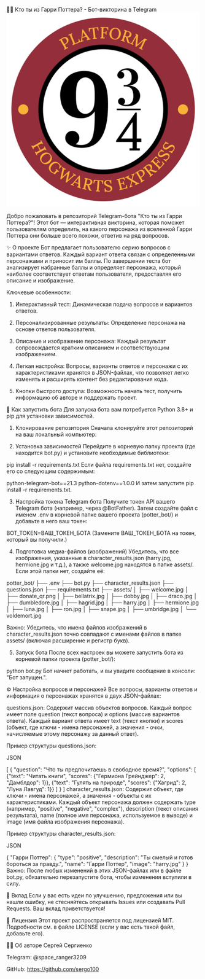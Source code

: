 🧙‍♂️ Кто ты из Гарри Поттера? - Бот-викторина в Telegram
![9 3/4](image.png)

Добро пожаловать в репозиторий Telegram-бота "Кто ты из Гарри Поттера?"! Этот бот — интерактивная викторина, которая поможет пользователям определить, на какого персонажа из вселенной Гарри Поттера они больше всего похожи, ответив на ряд вопросов.

✨ О проекте
Бот предлагает пользователю серию вопросов с вариантами ответов. Каждый вариант ответа связан с определенными персонажами и приносит им баллы. По завершении теста бот анализирует набранные баллы и определяет персонажа, который наиболее соответствует ответам пользователя, предоставляя его описание и изображение.

Ключевые особенности:
1. Интерактивный тест: Динамическая подача вопросов и вариантов ответов.

2. Персонализированные результаты: Определение персонажа на основе ответов пользователя.

3. Описание и изображение персонажа: Каждый результат сопровождается кратким описанием и соответствующим изображением.

4. Легкая настройка: Вопросы, варианты ответов и персонажи с их характеристиками хранятся в JSON-файлах, что позволяет легко изменять и расширять контент без редактирования кода.

5. Кнопки быстрого доступа: Возможность начать тест, получить информацию об авторе и поддержать проект.

🚀 Как запустить бота
Для запуска бота вам потребуется Python 3.8+ и pip для установки зависимостей.

1. Клонирование репозитория
Сначала клонируйте этот репозиторий на ваш локальный компьютер:

2. Установка зависимостей
Перейдите в корневую папку проекта (где находится bot.py) и установите необходимые библиотеки:

pip install -r requirements.txt
Если файла requirements.txt нет, создайте его со следующим содержимым:

python-telegram-bot==21.3
python-dotenv==1.0.0
И затем запустите pip install -r requirements.txt.

3. Настройка токена Telegram бота
Получите токен API вашего Telegram бота (например, через @BotFather).
Затем создайте файл с именем .env в корневой папке вашего проекта (potter_bot/) и добавьте в него ваш токен:

BOT_TOKEN=ВАШ_ТОКЕН_БОТА
(Замените ВАШ_ТОКЕН_БОТА на токен, который вы получили.)

4. Подготовка медиа-файлов (изображений)
Убедитесь, что все изображения, указанные в character_results.json (harry.jpg, hermione.jpg и т.д.), а также welcome.jpg находятся в папке assets/. Если этой папки нет, создайте её:

potter_bot/
├── .env
├── bot.py
├── character_results.json
├── questions.json
├── requirements.txt
├── assets/
│   ├── welcome.jpg
│   ├── donate_qr.png
│   ├── bellatrix.jpg
│   ├── dobby.jpg
│   ├── draco.jpg
│   ├── dumbledore.jpg
│   ├── hagrid.jpg
│   ├── harry.jpg
│   ├── hermione.jpg
│   ├── luna.jpg
│   ├── ron.jpg
│   ├── snape.jpg
│   ├── umbridge.jpg
│   └── voldemort.jpg

Важно: Убедитесь, что имена файлов изображений в character_results.json точно совпадают с именами файлов в папке assets/ (включая расширение и регистр букв).

5. Запуск бота
После всех настроек вы можете запустить бота из корневой папки проекта (potter_bot/):

python bot.py
Бот начнет работать, и вы увидите сообщение в консоли: "Бот запущен.".

⚙️ Настройка вопросов и персонажей
Все вопросы, варианты ответов и информация о персонажах хранятся в двух JSON-файлах:

questions.json: Содержит массив объектов вопросов. Каждый вопрос имеет поле question (текст вопроса) и options (массив вариантов ответа). Каждый вариант ответа имеет text (текст кнопки) и scores (объект, где ключи - имена персонажей, а значения - очки, начисляемые этому персонажу за данный ответ).

Пример структуры questions.json:

JSON

[
  {
    "question": "Что ты предпочитаешь в свободное время?",
    "options": [
      {"text": "Читать книги", "scores": {"Гермиона Грейнджер": 2, "Дамблдор": 1}},
      {"text": "Гулять на природе", "scores": {"Хагрид": 2, "Луна Лавгуд": 1}}
    ]
  }
]
character_results.json: Содержит объект, где ключи - имена персонажей, а значения - объекты с их характеристиками. Каждый объект персонажа должен содержать type (например, "positive", "negative", "complex"), description (текст описания результата), name (полное имя персонажа, используемое в выводе) и image (имя файла изображения персонажа).

Пример структуры character_results.json:

JSON

{
  "Гарри Поттер": {
    "type": "positive",
    "description": "Ты смелый и готов бороться за правду.",
    "name": "Гарри Поттер",
    "image": "harry.jpg"
  }
}
Важно: После любых изменений в этих JSON-файлах или в файле bot.py, обязательно перезапустите бота, чтобы изменения вступили в силу.

🤝 Вклад
Если у вас есть идеи по улучшению, предложения или вы нашли ошибку, не стесняйтесь открывать Issues или создавать Pull Requests. Ваш вклад приветствуется!

📜 Лицензия
Этот проект распространяется под лицензией MIT. Подробности см. в файле LICENSE (если у вас есть такой файл, добавьте его).

👨‍💻 Об авторе
Сергей Сергиенко

Telegram: @space_ranger3209

GitHub: https://github.com/sergo100